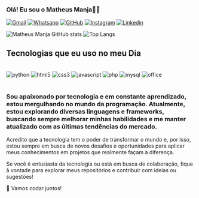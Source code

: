 
### Olá! Eu sou o Matheus Manja👋🏽

[![Gmail](https://img.shields.io/badge/Gmail-D14836?style=for-the-badge&logo=gmail&logoColor=white)]()
[![Whatsapp](https://img.shields.io/badge/WhatsApp-25D366?style=for-the-badge&logo=whatsapp&logoColor=white)]()
[![GitHub](https://img.shields.io/badge/GitHub-100000?style=for-the-badge&logo=github&logoColor=white)](https://github.com/MatheusManja7)
[![Instagram](https://img.shields.io/badge/Instagram-E4405F?style=for-the-badge&logo=instagram&logoColor=white)](https://www.instagram.com/matheus_manja7/?next=%2F)
[![Linkedin](https://img.shields.io/badge/LinkedIn-0077B5?style=for-the-badge&logo=linkedin&logoColor=white)](https://www.linkedin.com/in/matheus-manja-47844b335/)



![Matheus Manja GitHub stats](https://github-readme-stats.vercel.app/api?username=MatheusManja7&show_icons=true&theme=tokyonight)
![Top Langs](https://github-readme-stats.vercel.app/api/top-langs/?username=MatheusManja7&layout=compact)

## Tecnologias que eu uso no meu Dia

<div style="display: inline_block"><br/>
    <img align="center" alt="python" src="https://img.shields.io/badge/Python-3776AB?style=for-the-badge&logo=python&logoColor=white" /> 
    <img align="center" alt="html5" src="https://img.shields.io/badge/HTML-239120?style=for-the-badge&logo=html5&logoColor=white" /> 
    <img align="center" alt="css3" src="https://img.shields.io/badge/CSS-239120?&style=for-the-badge&logo=css3&logoColor=white" /> 
    <img align="center" alt="javascript" src="https://img.shields.io/badge/JavaScript-F7DF1E?style=for-the-badge&logo=javascript&logoColor=black" /> 
    <img align="center" alt="php" src="https://img.shields.io/badge/PHP-777BB4?style=for-the-badge&logo=php&logoColor=white" /> 
    <img align="center" alt="mysql" src="https://img.shields.io/badge/MySQL-00000F?style=for-the-badge&logo=mysql&logoColor=white" /> 
    <img align="center" alt="office" src="https://img.shields.io/badge/Microsoft_Office-D83B01?style=for-the-badge&logo=microsoft-office&logoColor=white" /> 
</div><br/>

### Sou apaixonado por tecnologia e em constante aprendizado, estou mergulhando no mundo da programação. Atualmente, estou explorando diversas linguagens e frameworks, buscando sempre melhorar minhas habilidades e me manter atualizado com as últimas tendências do mercado.

Acredito que a tecnologia tem o poder de transformar o mundo e, por isso, estou sempre em busca de novos desafios e oportunidades para aplicar meus conhecimentos em projetos que realmente façam a diferença.

Se você é entusiasta da tecnologia ou está em busca de colaboração, fique à vontade para explorar meus repositórios e contribuir com ideias ou sugestões!

🚀 Vamos codar juntos!

